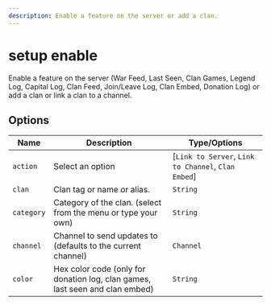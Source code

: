 ```yaml
---
description: Enable a feature on the server or add a clan.
---
```


# setup enable

Enable a feature on the server (War Feed, Last Seen, Clan Games, Legend Log, Capital Log, Clan Feed, Join/Leave Log, Clan Embed, Donation Log) or add a clan or link a clan to a channel.

## Options

| Name | Description | Type/Options |
|------|-------------|--------------|
| `action` | Select an option | [`Link to Server`, `Link to Channel`, `Clan Embed`] |
| `clan` | Clan tag or name or alias. | `String` |
| `category` | Category of the clan. (select from the menu or type your own) | `String` |
| `channel` | Channel to send updates to (defaults to the current channel) | `Channel` |
| `color` | Hex color code (only for donation log, clan games, last seen and clan embed) | `String` |

